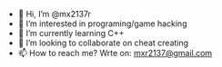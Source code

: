 - 👋 Hi, I’m @mx2137r
- 👀 I’m interested in programing/game hacking
- 🌱 I’m currently learning C++
- 💞️ I’m looking to collaborate on cheat creating
- 📫 How to reach me? Wrte on: mxr2137@gmail.com
